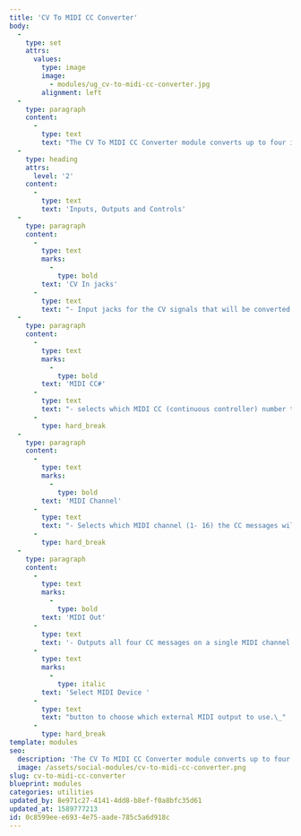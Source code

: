```yaml
---
title: 'CV To MIDI CC Converter'
body:
  -
    type: set
    attrs:
      values:
        type: image
        image:
          - modules/ug_cv-to-midi-cc-converter.jpg
        alignment: left
  -
    type: paragraph
    content:
      -
        type: text
        text: "The CV To MIDI CC Converter module converts up to four incoming CV signals to assignable MIDI CC (continuous controller) messages that can be used to control external hardware such as a synthesizer or drum machine. The four MIDI CCs are output on the selected MIDI channel and can be sent to external hardware using a MIDI Out module.\_"
  -
    type: heading
    attrs:
      level: '2'
    content:
      -
        type: text
        text: 'Inputs, Outputs and Controls'
  -
    type: paragraph
    content:
      -
        type: text
        marks:
          -
            type: bold
        text: 'CV In jacks'
      -
        type: text
        text: "- Input jacks for the CV signals that will be converted to MIDI CC messages.\_ Voltage from 0V to 5V will be converted to CC values 0 - 127.\_"
  -
    type: paragraph
    content:
      -
        type: text
        marks:
          -
            type: bold
        text: 'MIDI CC#'
      -
        type: text
        text: "- selects which MIDI CC (continuous controller) number the CV signals will be converted to. MIDI CCs are used to control parameters on hardware equipment. A synthesizer, for example, may have a filter cutoff knob which can be externally controlled via MIDI CC# 102. Any CV signal from within Voltage Modular, be it an LFO, envelope, or sequence, can be converted to MIDI CC# 102 and used to control the synth’s filter cutoff frequency. Refer to your hardware’s user manual or MIDI implementation chart to determine which CC#s control its parameters.\_"
      -
        type: hard_break
  -
    type: paragraph
    content:
      -
        type: text
        marks:
          -
            type: bold
        text: 'MIDI Channel'
      -
        type: text
        text: "- Selects which MIDI channel (1- 16) the CC messages will be output on. Make sure your external hardware is set up to receive MIDI on the same channel as you designate here.\_"
      -
        type: hard_break
  -
    type: paragraph
    content:
      -
        type: text
        marks:
          -
            type: bold
        text: 'MIDI Out'
      -
        type: text
        text: '- Outputs all four CC messages on a single MIDI channel for controlling external hardware. Connect this to the input of a MIDI Out module and click its '
      -
        type: text
        marks:
          -
            type: italic
        text: 'Select MIDI Device '
      -
        type: text
        text: "button to choose which external MIDI output to use.\_"
      -
        type: hard_break
template: modules
seo:
  description: 'The CV To MIDI CC Converter module converts up to four incoming CV signals to assignable MIDI CC (continuous controller) messages that can be used to control external hardware such as a synthesizer or drum machine.'
  image: /assets/social-modules/cv-to-midi-cc-converter.png
slug: cv-to-midi-cc-converter
blueprint: modules
categories: utilities
updated_by: 8e971c27-4141-4dd8-b8ef-f0a8bfc35d61
updated_at: 1589777213
id: 0c8599ee-e693-4e75-aade-785c5a6d918c
---
```

